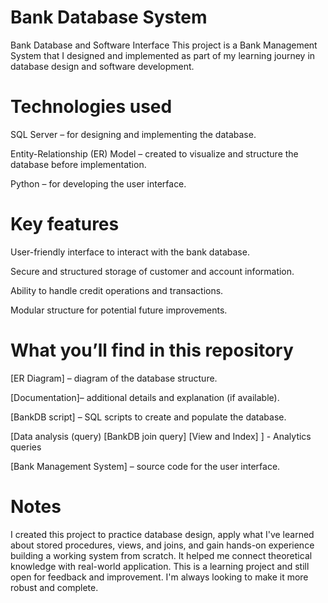 # Bank Database System
Bank Database and Software Interface
This project is a Bank Management System that I designed and implemented as part of my learning journey in database design and software development.

# Technologies used
SQL Server – for designing and implementing the database.

Entity-Relationship (ER) Model – created to visualize and structure the database before implementation.

Python – for developing the user interface.

# Key features
User-friendly interface to interact with the bank database.

Secure and structured storage of customer and account information.

Ability to handle credit operations and transactions.

Modular structure for potential future improvements.

# What you’ll find in this repository
[ER Diagram] – diagram of the database structure.

[Documentation]– additional details and explanation (if available).

[BankDB script] – SQL scripts to create and populate the database.

[Data analysis (query) [BankDB join query] [View and Index] ] - Analytics queries

[Bank Management System] – source code for the user interface.



# Notes
I created this project to practice database design, apply what I've learned about stored procedures, views, and joins, and gain hands-on experience building a working system from scratch. It helped me connect theoretical knowledge with real-world application.
This is a learning project and still open for feedback and improvement. I'm always looking to make it more robust and complete.

